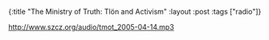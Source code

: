 {:title "The Ministry of Truth: Tlön and Activism"
:layout :post
:tags  ["radio"]}

<http://www.szcz.org/audio/tmot_2005-04-14.mp3>

